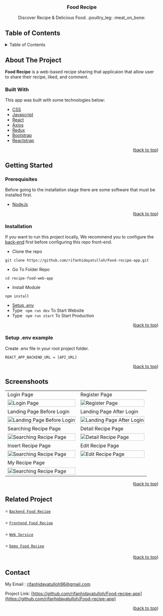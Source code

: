<div id="top"></div>

<!-- PROJECT LOGO -->
<br />
<div align="center">

  <h3 align="center">Food Recipe</h3>

  <p align="center">
    Discover Recipe & Delicious Food. :poultry_leg: :meat_on_bone:
    <br />
  </p>
</div>

<!-- TABLE OF CONTENTS -->
 ## Table of Contents

<details>
  <summary>Table of Contents</summary>
  <ol>
    <li>
      <a href="#about-the-project">About The Project</a>
      <ul>
        <li><a href="#built-with">Built With</a></li>
      </ul>
    </li>
    <li>
      <a href="#getting-started">Getting Started</a>
      <ul>
        <li><a href="#prerequisites">Prerequisites</a></li>
        <li><a href="#installation">Installation</a></li>
        <li><a href="#setup-env-example">Setup .env example</a></li>
      </ul>
    </li>
    <li><a href="#screenshoots">Screenshots</a></li>
    <li><a href="#related-project">Related Project</a></li>
    <li><a href="#contact">Contact</a></li>
  </ol>
</details>

<!-- ABOUT THE PROJECT -->
## About The Project
**Food Recipe** is a web-based recipe sharing that applicaion that allow user to share their recipe, liked, and comment.

### Built With
This app was built with some technologies below:
* [CSS](https://developer.mozilla.org/en-US/docs/Web/CSS?retiredLocale=id)
* [Javascript](https://www.javascript.com/)
* [React](https://reactjs.org)
* [Axios](https://axios-http.com/)
* [Redux](https://redux.js.org/)
* [Bootstrap](https://getbootstrap.com/)
* [Reactstrap](https://reactstrap.github.io/)

<p align="right">(<a href="#top">back to top</a>)</p>

<!-- GETTING STARTED -->
## Getting Started

### Prerequisites

Before going to the installation stage there are some software that must be installed first.

* [NodeJs](https://nodejs.org/en/download/)

<p align="right">(<a href="#top">back to top</a>)</p>

### Installation

If you want to run this project locally, We recommend you to configure the [back-end](https://github.com/rifanhidayatulloh/Food-recipe-api) first before configuring this repo front-end.
- Clone the repo
```
git clone https://github.com/rifanhidayatulloh/Food-recipe-app.git
```
- Go To Folder Repo
```
cd recipe-food-web-app
```
- Install Module
```
npm install
```
- <a href="#setup-env">Setup .env</a>
- Type ` npm run dev` To Start Website
- Type ` npm run start` To Start Production

<p align="right">(<a href="#top">back to top</a>)</p>

### Setup .env example
Create .env file in your root project folder.
```
REACT_APP_BACKEND_URL = [API_URL]
```

<p align="right">(<a href="#top">back to top</a>)</p>

## Screenshoots
<p align="center" display=flex>
<table>

  <tr>
    <td>Login Page</td>
    <td>Register Page</td>
  </tr>
  <tr>
    <td><image src="https://i.postimg.cc/yNB1kH3y/Food-Recipe.png" alt="Login Page" width=100%></td>
    <td><image src="https://i.postimg.cc/cLWC8YV3/Food-Recipe-1.png" alt="Register Page" width=100%/></td>
  </tr>
  
  <tr>
    <td>Landing Page Before Login</td>
    <td>Landing Page After Login</td>
  </tr> 
  <tr>
    <td><image src="https://i.postimg.cc/GmMRhyrd/Food-Recipe-2.png" alt="Landing Page Before Login" width=100%></td>
    <td><image src="https://i.postimg.cc/kgDJScTB/Food-Recipe-3.png" alt="Landing Page After Login" width=100%/></td>
  </tr>
  
  <tr>
    <td>Searching Recipe Page</td>
    <td>Detail Recipe Page</td>
  </tr>
  <tr>
    <td><image src="https://i.postimg.cc/3RYzXr3n/Food-Recipe-4.png" alt="Searching Recipe Page" width=100%></td>
    <td><image src="https://i.postimg.cc/76CMKmzc/Food-Recipe-7.png" alt="Detail Recipe Page" width=100%/></td>
  </tr>
  
  <tr>
    <td>Insert Recipe Page</td>
    <td>Edit Recipe Page</td>
  </tr>
  <tr>
    <td><image src="https://i.postimg.cc/nrvyBsDR/Food-Recipe-5.png" alt="Searching Recipe Page" width=100%></td>
    <td><image src="https://i.postimg.cc/d0RKLj3b/Food-Recipe-9.png" alt="Edit Recipe Page" width=100%/></td>
  </tr>
  
  <tr>
    <td>My Recipe Page</td>
  </tr>
  <tr>
    <td><image src="https://i.postimg.cc/ncFR0wbc/Food-Recipe-8.png" alt="Searching Recipe Page" width=100%></td>
  </tr>

</table>
      
</p>

<p align="right">(<a href="#top">back to top</a>)</p>

## Related Project
:star: [`Backend Food Recipe`](https://github.com/rifanhidayatulloh/Food-recipe-api)

:star: [`Frontend Food Recipe`](https://github.com/rifanhidayatulloh/Food-recipe-app)

:star: [`Web Service`](https://share-recipe-food-api.herokuapp.com/)

:star: [`Demo Food Recipe`](https://food-recipe-app-one.vercel.app/)

<p align="right">(<a href="#top">back to top</a>)</p>

## Contact

My Email : rifanhidayatulloh96@gmail.com

Project Link: [https://github.com/rifanhidayatulloh/Food-recipe-app](https://github.com/rifanhidayatulloh/Food-recipe-app)

<p align="right">(<a href="#top">back to top</a>)</p>

